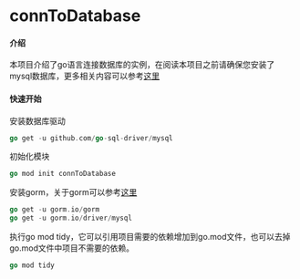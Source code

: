 # connToDatabase

#### 介绍
本项目介绍了go语言连接数据库的实例，在阅读本项目之前请确保您安装了mysql数据库，更多相关内容可以参考[这里](https://pkg.go.dev/github.com/go-sql-driver/mysql)

#### 快速开始

安装数据库驱动

```go
go get -u github.com/go-sql-driver/mysql
```

初始化模块

```go
go mod init connToDatabase
```

安装gorm，关于gorm可以参考[这里](https://gorm.io/)

```go
go get -u gorm.io/gorm
go get -u gorm.io/driver/mysql
```

执行go mod tidy，它可以引用项目需要的依赖增加到go.mod文件，也可以去掉go.mod文件中项目不需要的依赖。

```go
go mod tidy
```



